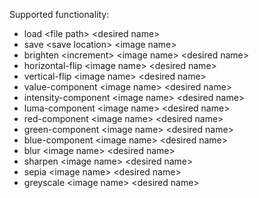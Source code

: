Supported functionality:

- load \<file path> \<desired name>
- save \<save location> \<image name>
- brighten \<increment> \<image name> \<desired name>
- horizontal-flip \<image name> \<desired name>
- vertical-flip \<image name> \<desired name>
- value-component \<image name> \<desired name>
- intensity-component \<image name> \<desired name>
- luma-component \<image name> \<desired name>
- red-component \<image name> \<desired name>
- green-component \<image name> \<desired name>
- blue-component \<image name> \<desired name>
- blur \<image name> \<desired name>
- sharpen \<image name> \<desired name>
- sepia \<image name> \<desired name>
- greyscale \<image name> \<desired name>